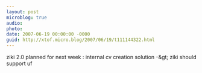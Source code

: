 ```yaml
---
layout: post
microblog: true
audio: 
photo: 
date: 2007-06-19 00:00:00 -0000
guid: http://xtof.micro.blog/2007/06/19/t111144322.html
---
```

ziki 2.0 planned for next week : internal cv creation solution -&amp;gt; ziki should support uf
